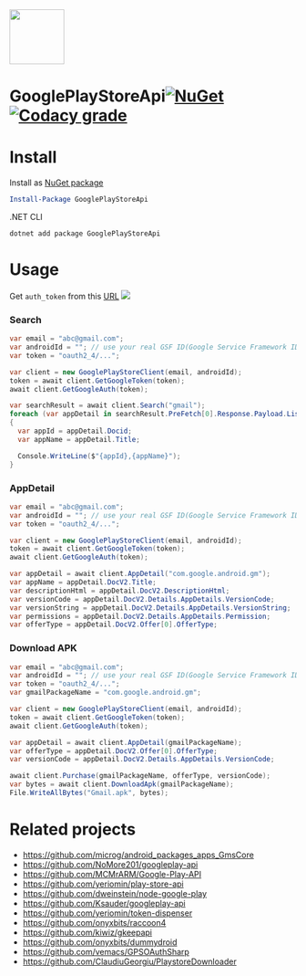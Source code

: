 <img src="https://i.imgur.com/I6Fcgir.png" width="96" height="96">

# GooglePlayStoreApi[![NuGet](https://img.shields.io/nuget/v/GooglePlayStoreApi.svg?style=flat-square)](https://www.nuget.org/packages/GooglePlayStoreApi) [![Codacy grade](https://img.shields.io/codacy/grade/40c88adfb64d499dbb4e2414582f1b81.svg?style=flat-square)](https://www.codacy.com/app/kagasu/GooglePlayStoreApi/dashboard)

# Install
Install as [NuGet package](https://www.nuget.org/packages/GooglePlayStoreApi/)
```powershell
Install-Package GooglePlayStoreApi
```

.NET CLI
```shell
dotnet add package GooglePlayStoreApi
```


# Usage
Get `auth_token` from this [URL](https://accounts.google.com/EmbeddedSetup)
![](https://i.imgur.com/80MLpoR.png)

### Search
```cs
var email = "abc@gmail.com";
var androidId = ""; // use your real GSF ID(Google Service Framework ID)
var token = "oauth2_4/...";

var client = new GooglePlayStoreClient(email, androidId);
token = await client.GetGoogleToken(token);
await client.GetGoogleAuth(token);

var searchResult = await client.Search("gmail");
foreach (var appDetail in searchResult.PreFetch[0].Response.Payload.ListResponse.Doc[0].Child.Select(x => x.Child[0]))
{
  var appId = appDetail.Docid;
  var appName = appDetail.Title;

  Console.WriteLine($"{appId},{appName}");
}
```

### AppDetail
```cs
var email = "abc@gmail.com";
var androidId = ""; // use your real GSF ID(Google Service Framework ID)
var token = "oauth2_4/...";

var client = new GooglePlayStoreClient(email, androidId);
token = await client.GetGoogleToken(token);
await client.GetGoogleAuth(token);

var appDetail = await client.AppDetail("com.google.android.gm");
var appName = appDetail.DocV2.Title;
var descriptionHtml = appDetail.DocV2.DescriptionHtml;
var versionCode = appDetail.DocV2.Details.AppDetails.VersionCode;
var versionString = appDetail.DocV2.Details.AppDetails.VersionString;
var permissions = appDetail.DocV2.Details.AppDetails.Permission;
var offerType = appDetail.DocV2.Offer[0].OfferType;
```

### Download APK
```cs
var email = "abc@gmail.com";
var androidId = ""; // use your real GSF ID(Google Service Framework ID)
var token = "oauth2_4/...";
var gmailPackageName = "com.google.android.gm";

var client = new GooglePlayStoreClient(email, androidId);
token = await client.GetGoogleToken(token);
await client.GetGoogleAuth(token);

var appDetail = await client.AppDetail(gmailPackageName);
var offerType = appDetail.DocV2.Offer[0].OfferType;
var versionCode = appDetail.DocV2.Details.AppDetails.VersionCode;

await client.Purchase(gmailPackageName, offerType, versionCode);
var bytes = await client.DownloadApk(gmailPackageName);
File.WriteAllBytes("Gmail.apk", bytes);
```
# Related projects
- https://github.com/microg/android_packages_apps_GmsCore
- https://github.com/NoMore201/googleplay-api
- https://github.com/MCMrARM/Google-Play-API
- https://github.com/yeriomin/play-store-api
- https://github.com/dweinstein/node-google-play
- https://github.com/Ksauder/googleplay-api
- https://github.com/yeriomin/token-dispenser
- https://github.com/onyxbits/raccoon4
- https://github.com/kiwiz/gkeepapi
- https://github.com/onyxbits/dummydroid
- https://github.com/vemacs/GPSOAuthSharp
- https://github.com/ClaudiuGeorgiu/PlaystoreDownloader
